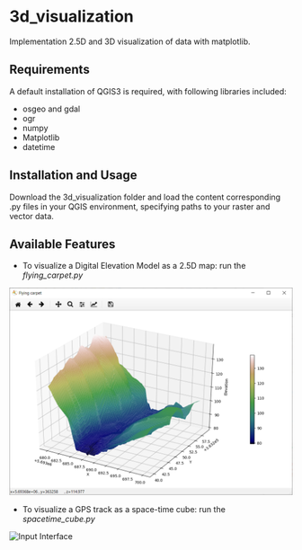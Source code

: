 # 3d_visualization

Implementation 2.5D and 3D visualization of data with matplotlib.

## Requirements

A default installation of QGIS3 is required, with following libraries included:

 - osgeo and gdal
 - ogr
 - numpy
 - Matplotlib
 - datetime

## Installation and Usage

Download the 3d_visualization folder and load the content corresponding .py files in your QGIS environment, specifying paths to your raster and vector data.

## Available Features

- To visualize a Digital Elevation Model as a 2.5D map: run the *flying_carpet.py*

![Input Interface](./data/results/flying_carpet.PNG)

- To visualize a GPS track as a space-time cube: run the *spacetime_cube.py*

![Input Interface](./data/results/spacetime_cube.PNG)


